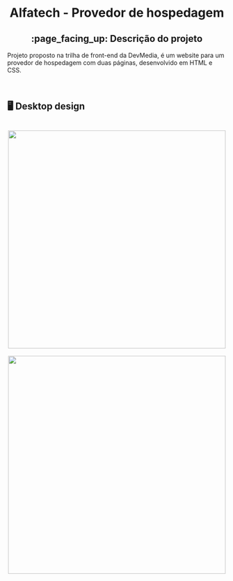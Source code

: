 <h1 align = "center">Alfatech - Provedor de hospedagem</h1>
<h2 align = "center">:page_facing_up: Descrição do projeto</h2>
<p>Projeto proposto na trilha de front-end da DevMedia, é um website para um provedor de hospedagem com duas páginas, desenvolvido em HTML e CSS.</p>
<br>

## :desktop_computer: Desktop design
<br>
<div align = "center">
<img src = "https://github.com/gleicekelly13/Alfatech-provedor-de-hospedagem/assets/80974593/976d3c73-0b1e-4044-a4a1-5541f5bf3b3d" width = "500" />
</div>
<br>

<div align = "center">
<img src = "https://github.com/gleicekelly13/Alfatech-provedor-de-hospedagem/assets/80974593/3b64742d-dde2-409f-8075-ee7fa7769cac" width = "500" />
</div>
<br>
